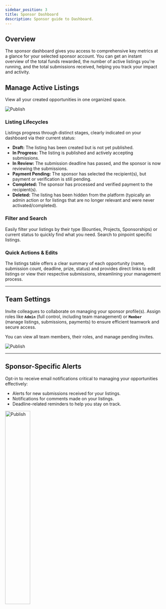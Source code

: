 ```yaml
---
sidebar_position: 3
title: Sponsor Dashboard
description: Sponsor guide to Dashboard.
---
```


## Overview

The sponsor dashboard gives you access to comprehensive key metrics at a glance for your selected sponsor account. You can get an instant overview of the total funds rewarded, the number of active listings you're running, and the total submissions received, helping you track your impact and activity.

## Manage Active Listings

View all your created opportunities in one organized space.

<div class="screenshot">
<img alt="Publish" src="/img/sponsor/dashboard.png" />
</div>

### Listing Lifecycles

Listings progress through distinct stages, clearly indicated on your dashboard via their current status:
- **Draft:** The listing has been created but is not yet published.
- **In Progress:** The listing is published and actively accepting submissions.
- **In Review:** The submission deadline has passed, and the sponsor is now reviewing the submissions.
- **Payment Pending:** The sponsor has selected the recipient(s), but payment or verification is still pending.
- **Completed:** The sponsor has processed and verified payment to the recipient(s).
- **Deleted:** The listing has been hidden from the platform (typically an admin action or for listings that are no longer relevant and were never activated/completed).

### Filter and Search

Easily filter your listings by their type (Bounties, Projects, Sponsorships) or current status to quickly find what you need. Search to pinpoint specific listings.

### Quick Actions & Edits

The listings table offers a clear summary of each opportunity (name, submission count, deadline, prize, status) and provides direct links to edit listings or view their respective submissions, streamlining your management process.

---

## Team Settings

Invite colleagues to collaborate on managing your sponsor profile(s). Assign roles like **`Admin`** (full control, including team management) or **`Member`** (manage listings, submissions, payments) to ensure efficient teamwork and secure access.

You can view all team members, their roles, and manage pending invites.

<div class="screenshot">
<img alt="Publish" src="/img/sponsor/team-manage.png" />
</div>

---

## Sponsor-Specific Alerts

Opt-in to receive email notifications critical to managing your opportunities effectively:
- Alerts for new submissions received for your listings.
- Notifications for comments made on your listings.
- Deadline-related reminders to help you stay on track.

<div class="screenshot">
<img alt="Publish" src="/img/sponsor/email.png" width="40%" />
</div>
